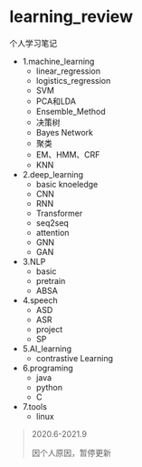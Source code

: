 # learning_review
个人学习笔记

- 1.machine_learning
  - linear_regression
  - logistics_regression
  - SVM
  - PCA和LDA
  - Ensemble_Method
  - 决策树
  - Bayes Network
  - 聚类
  - EM、HMM、CRF
  - KNN
- 2.deep_learning
  - basic knoeledge
  - CNN
  - RNN
  - Transformer
  - seq2seq
  - attention
  - GNN
  - GAN
- 3.NLP
  - basic
  - pretrain
  - ABSA
- 4.speech
  - ASD
  - ASR
  - project
  - SP
- 5.AI_learning
  - contrastive Learning
- 6.programing
  - java
  - python
  - C
- 7.tools
  - linux

> 2020.6-2021.9
>
> 因个人原因，暂停更新

